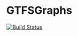 # GTFSGraphs

[![Build Status](https://github.com/jamesmulhern/GTFSGraphs.jl/actions/workflows/CI.yml/badge.svg?branch=main)](https://github.com/jamesmulhern/GTFSGraphs.jl/actions/workflows/CI.yml?query=branch%3Amain)
